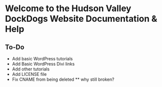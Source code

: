 # Welcome to the Hudson Valley DockDogs Website Documentation & Help



## To-Do

* Add basic WordPress tutorials
* Add Basic WordPress Divi links
* Add other tutorials
* Add LICENSE file
* Fix CNAME from being deleted
** why still broken?
